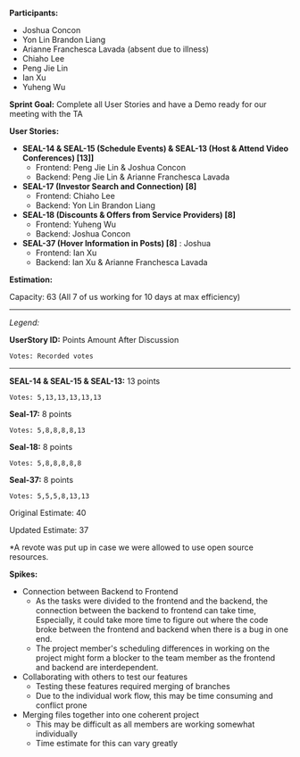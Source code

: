 **Participants:**



*   Joshua Concon
*   Yon Lin Brandon Liang
*   Arianne Franchesca Lavada (absent due to illness)
*   Chiaho Lee
*   Peng Jie Lin
*   Ian Xu
*   Yuheng Wu

**Sprint Goal:** Complete all User Stories and have a Demo ready for our meeting with the TA

**User Stories:**



*   **SEAL-14 & SEAL-15 (Schedule Events) & SEAL-13 (Host & Attend Video Conferences) [13]]**
    *   Frontend: Peng Jie Lin & Joshua Concon
    *   Backend: Peng Jie Lin & Arianne Franchesca Lavada
*   **SEAL-17 (Investor Search and Connection) [8]**
    *   Frontend: Chiaho Lee
    *   Backend: Yon Lin Brandon Liang
*   **SEAL-18 (Discounts & Offers from Service Providers) [8]**
    *   Frontend: Yuheng Wu
    *   Backend: Joshua Concon
*   **SEAL-37 (Hover Information in Posts) [8]** : Joshua
    *   Frontend: Ian Xu
    *   Backend: Ian Xu & Arianne Franchesca Lavada

**Estimation:**

Capacity: 63 (All 7 of us working for 10 days at max efficiency)



---


_Legend:_

**UserStory ID:** Points Amount After Discussion

	Votes: Recorded votes



---


**SEAL-14 & SEAL-15 & SEAL-13:** 13 points


    Votes: 5,13,13,13,13,13

**Seal-17:** 8 points


    Votes: 5,8,8,8,8,13

**Seal-18:** 8 points


    Votes: 5,8,8,8,8,8

**Seal-37:** 8 points


    Votes: 5,5,5,8,13,13



Original Estimate: 40

Updated Estimate: 37

*A revote was put up in case we were allowed to use open source resources.

**Spikes:**


*   Connection between Backend to Frontend
    *   As the tasks were divided to the frontend and the backend, the connection between the backend to frontend can take time, Especially, it could take more time to figure out where the code broke between the frontend and backend when there is a bug in one end. 
    *   The project member's scheduling differences in working on the project might form a blocker to the team member as the frontend and backend are interdependent. 
*   Collaborating with others to test our features
    *   Testing these features required merging of branches
    *   Due to the individual work flow, this may be time consuming and conflict prone
*   Merging files together into one coherent project
    *   This may be difficult as all members are working somewhat individually
    *   Time estimate for this can vary greatly
